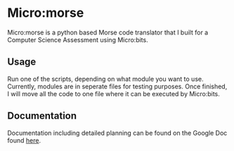 # Micro:morse
Micro:morse is a python based Morse code translator that I built for a Computer Science Assessment using Micro:bits.

## Usage
Run one of the scripts, depending on what module you want to use. Currently, modules are in seperate files for testing purposes. Once finished, I will move all the code to one file where it can be executed by Micro:bits.

## Documentation
Documentation including detailed planning can be found on the Google Doc found [here](https://docs.google.com/document/d/1YJrq8PJzLuS7DwwlR7GVcPPCk7Op0qMsjf26sREFu0M/edit?usp=sharing).
